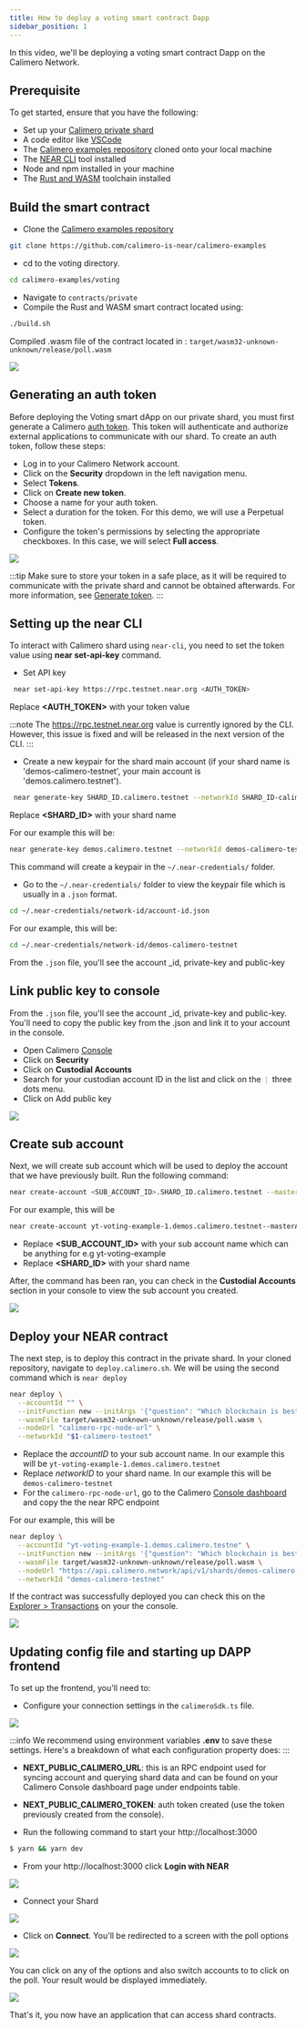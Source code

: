 ```yaml
---
title: How to deploy a voting smart contract Dapp
sidebar_position: 1
---
```


In this video, we'll be deploying a voting smart contract Dapp on the Calimero Network.

## Prerequisite

To get started, ensure that you have the following:

- Set up your [Calimero private shard](https://docs.calimero.network/getting_started/set_shard)
- A code editor like [VSCode](https://code.visualstudio.com/download)
- The [Calimero examples repository](https://github.com/calimero-is-near/calimero-examples) cloned onto your local machine
- The [NEAR CLI](https://docs.near.org/tools/near-cli#setup) tool installed
- Node and npm installed in your machine
- The [Rust and WASM](https://docs.near.org/develop/contracts/introduction#rust-and-wasm) toolchain installed

## Build the smart contract

- Clone the [Calimero examples repository](https://github.com/calimero-is-near/calimero-examples)

```bash
git clone https://github.com/calimero-is-near/calimero-examples
```

- cd to the voting directory.

```bash
cd calimero-examples/voting
```

- Navigate to `contracts/private`
- Compile the Rust and WASM smart contract located using:

```bash
./build.sh
```

Compiled .wasm file of the contract located in :
`target/wasm32-unknown-unknown/release/poll.wasm`

![](../../static/img/voting_wasm.png)

## Generating an auth token

Before deploying the Voting smart dApp on our private shard, you must first generate a Calimero [auth token](/docs/getting_started/generate_token.md). This token will authenticate and authorize external applications to communicate with our shard.
To create an auth token, follow these steps:

- Log in to your Calimero Network account.
- Click on the **Security** dropdown in the left navigation menu.
- Select **Tokens**.
- Click on **Create new token**.
- Choose a name for your auth token.
- Select a duration for the token. For this demo, we will use a Perpetual token.
- Configure the token's permissions by selecting the appropriate checkboxes. In this case, we will select **Full access**.

![](../../static/img/voting_token.png)

:::tip
Make sure to store your token in a safe place, as it will be required to communicate with the private shard and cannot be obtained afterwards. For more information, see [Generate token](/docs/getting_started/generate_token.md).
:::

## Setting up the near CLI

To interact with Calimero shard using `near-cli`, you need to set the token value using **near set-api-key** command. 

- Set API key

```bash
 near set-api-key https://rpc.testnet.near.org <AUTH_TOKEN>   
```

Replace **<AUTH_TOKEN>** with your token value

:::note
The https://rpc.testnet.near.org value is currently ignored by the CLI. However, this issue is fixed and will be released in the next version of the CLI.
:::

- Create a new keypair for the shard main account (if your shard name is 'demos-calimero-testnet', your main account is 'demos.calimero.testnet').

```bash
 near generate-key SHARD_ID.calimero.testnet --networkId SHARD_ID-calimero-testnet
```

Replace **<SHARD_ID>** with your shard name

For our example this will be:

```bash
near generate-key demos.calimero.testnet --networkId demos-calimero-testnet
```

This command will create a keypair in the `~/.near-credentials/` folder.

- Go to the `~/.near-credentials/` folder to view the  keypair file which is usually in a `.json` format.

```bash
cd ~/.near-credentials/network-id/account-id.json
```

For our example, this will be:

```bash
cd ~/.near-credentials/network-id/demos-calimero-testnet
```

From the `.json` file, you'll see the account _id, private-key and public-key

## Link public key to console

From the `.json` file, you'll see the account _id, private-key and public-key. You'll need to copy the public key from the .json and link it to your account in the console.

- Open Calimero [Console](https://app.calimero.network/dashboard)
- Click on **Security**
- Click on **Custodial Accounts**
- Search for your custodian account ID in the list and click on the  `⋮` three dots menu.
- Click on Add public key

![](../../static/img/public_keys.png)

## Create sub account

Next, we will create sub account which will be used to deploy the account that we have previously built. Run the following command:

 ```bash
near create-account <SUB_ACCOUNT_ID>.SHARD_ID.calimero.testnet --masterAccount SHARD_ID.calimero.testnet --networkId SHARD_ID-calimero-testnet--nodeUrl https://api.calimero.network/api/v1/shards/SHARD_ID.calimero.testnet/neard-rpc/  
 ```

For our example, this will be

 ```bash
near create-account yt-voting-example-1.demos.calimero.testnet--masterAccount demos.calimero.testnet --networkId demos-calimero-testnet--nodeUrl https://api.calimero.network/api/v1/shards/demos.calimero.testnet/neard-rpc/  
 ```

- Replace **<SUB_ACCOUNT_ID>** with your sub account name which can be anything for e.g yt-voting-example
- Replace **<SHARD_ID>** with your shard name

After, the command has been ran, you can check in the **Custodial Accounts** section in your console to view the sub account you created.

![](../../static/img/yt-sub-account.png)

## Deploy your NEAR contract

The next step, is to deploy this contract in the private shard. In your cloned repository, navigate to `deploy.calimero.sh`. We will be using the second command which is `near deploy`

```bash
near deploy \
  --accountId "" \
  --initFunction new --initArgs '{"question": "Which blockchain is best?", "options": ["NEAR","Bitcoin"]}' \
  --wasmFile target/wasm32-unknown-unknown/release/poll.wasm \
  --nodeUrl "calimero-rpc-node-url" \
  --networkId "$1-calimero-testnet"
```

- Replace the _accountID_ to your sub account name. In our example this will be  `yt-voting-example-1.demos.calimero.testnet`
- Replace _networkID_ to your shard name. In our example this will be `demos-calimero-testnet`
- For the `calimero-rpc-node-url`, go to the Calimero [Console dashboard](https://app.calimero.network/dashboard) and copy the the near RPC endpoint

For our example, this will be

```bash
near deploy \
  --accountId "yt-voting-example-1.demos.calimero.testne" \
  --initFunction new --initArgs '{"question": "Which blockchain is best?", "options": ["NEAR","Bitcoin"]}' \
  --wasmFile target/wasm32-unknown-unknown/release/poll.wasm \
  --nodeUrl "https://api.calimero.network/api/v1/shards/demos-calimero-testnet/neard-rpc/  " \
  --networkId "demos-calimero-testnet"
```

If the contract was successfully deployed you can check this on the [Explorer > Transactions](https://app.calimero.network/dashboard/explorer/transactions) on your the console.

![](../../static/img/voting_tranactions.png)


## Updating config file and starting up DAPP frontend

To set up the frontend, you'll need to:

- Configure your connection settings in the `calimeroSdk.ts` file.

![](../../static/img/calimero.sdk.png)

:::info
We recommend using environment variables **.env** to save these settings. Here's a breakdown of what each configuration property does:
:::

- **NEXT_PUBLIC_CALIMERO_URL**: this is an RPC endpoint used for syncing account and querying shard data and can be found on your Calimero Console dashboard page under endpoints table.
- **NEXT_PUBLIC_CALIMERO_TOKEN**: auth token created (use the token previously created from the console).


- Run the following command to start your http://localhost:3000 

```bash
$ yarn && yarn dev
```

- From your http://localhost:3000  click **Login with NEAR**

![](../../static/img/localhost.png)

- Connect your Shard

![](../../static/img/connect_shard.png)

- Click on **Connect**. You'll be redirected to a screen with the poll options

![](../../static/img/poll.png)

You can click on any of the options and also switch accounts to to click on the poll. Your result would be displayed immediately.

![](../../static/img/poll_options.png)

That's it, you now have an application that can access shard contracts.
